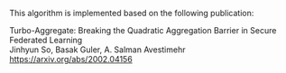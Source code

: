 This algorithm is implemented based on the following publication:

Turbo-Aggregate: Breaking the Quadratic Aggregation Barrier in Secure Federated Learning \
Jinhyun So, Basak Guler, A. Salman Avestimehr \
https://arxiv.org/abs/2002.04156